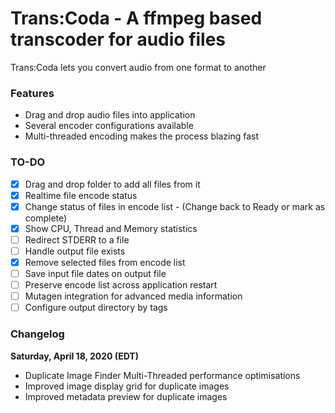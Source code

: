 # Trans:Coda - A ffmpeg based transcoder for audio files
Trans:Coda lets you convert audio from one format to another

### Features
* Drag and drop audio files into application
* Several encoder configurations available
* Multi-threaded encoding makes the process blazing fast

### TO-DO
- [x] Drag and drop folder to add all files from it
- [x] Realtime file encode status
- [x] Change status of files in encode list - (Change back to Ready or mark as complete)
- [x] Show CPU, Thread and Memory statistics
- [ ] Redirect STDERR to a file
- [ ] Handle output file exists
- [x] Remove selected files from encode list
- [ ] Save input file dates on output file
- [ ] Preserve encode list across application restart
- [ ] Mutagen integration for advanced media information
- [ ] Configure output directory by tags

### Changelog
**Saturday, April 18, 2020 (EDT)**
- Duplicate Image Finder Multi-Threaded performance optimisations
- Improved image display grid for duplicate images
- Improved metadata preview for duplicate images